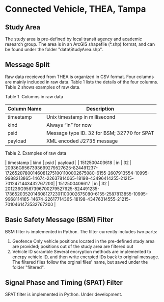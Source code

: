 # Connected Vehicle, THEA, Tampa
## Study Area
The study area is pre-defined by local transit agency and academic research group. The area is in an ArcGIS shapefile (*.shp) format, and can be found under the folder "data\StudyArea.shp".

## Message Split
Raw data receieved from THEA is organized in CSV format. Four columns are mainly included in raw data. Table 1 lists the details of the four columns. Table 2 shows examples of raw data.

Table 1. Columns in raw data

| Column Name | Description |
| ----------- | ----------- |
| timestamp | Unix timestamp in millisecond |
| kind | Always “in” for now |
| psid | Message type ID. 32 for BSM; 32770 for SPAT |
| payload | XML encoded J2735 message |

Table 2. Examples of raw data

| timestamp | kind | psid | payload |
| 1512500403618 | in | 32 | <MessageFrame><messageId>20</messageId><value><BasicSafetyMessage><coreData><msgCnt>93</msgCnt><id>6G956739</id><secMark>3699</secMark><lat>279527625</lat><long>-824491237</long><elev>-172</elev><accuracy><semiMajor>6</semiMajor><semiMinor>5</semiMinor><orientation>20780</orientation></accuracy><transmission><unavailable></unavailable></transmission><speed>0</speed><heading>14608</heading><angle>127</angle><accelSet><long>5</long><lat>10</lat><vert>0</vert><yaw>1</yaw></accelSet><brakes><wheelBrakes>10000</wheelBrakes><traction><unavailable></unavailable></traction><abs><unavailable></unavailable></abs><scs><unavailable></unavailable></scs><brakeBoost><unavailable></unavailable></brakeBoost><auxBrakes><unavailable></unavailable></auxBrakes></brakes><size><width>267</width><length>508</length></size></coreData><partII><SEQUENCE><partII-Id>0</partII-Id><partII-Value><VehicleSafetyExtensions><pathHistory><crumbData><PathHistoryPoint><latOffset>-6155</latOffset><lonOffset>-260</lonOffset><elevationOffset>79</elevationOffset><timeOffset>13554</timeOffset></PathHistoryPoint><PathHistoryPoint><latOffset>-10995</latOffset><lonOffset>-998</lonOffset><elevationOffset>82</elevationOffset><timeOffset>13865</timeOffset></PathHistoryPoint><PathHistoryPoint><latOffset>-14674</latOffset><lonOffset>-2263</lonOffset><elevationOffset>78</elevationOffset><timeOffset>14065</timeOffset></PathHistoryPoint><PathHistoryPoint><latOffset>-18198</latOffset><lonOffset>-4349</lonOffset><elevationOffset>64</elevationOffset><timeOffset>14255</timeOffset></PathHistoryPoint><PathHistoryPoint><latOffset>-21215</latOffset><lonOffset>-7012</lonOffset><elevationOffset>47</elevationOffset><timeOffset>14434</timeOffset></PathHistoryPoint></crumbData></pathHistory><pathPrediction><radiusOfCurve>32767</radiusOfCurve><confidence>200</confidence></pathPrediction></VehicleSafetyExtensions></partII-Value></SEQUENCE></partII></BasicSafetyMessage></value></MessageFrame>|
| 1512500406617 | in | 32 | <MessageFrame><messageId>20</messageId><value><BasicSafetyMessage><coreData><msgCnt>123</msgCnt><id>6G956739</id><secMark>6700</secMark><lat>279527625</lat><long>-824491235</long><elev>-173</elev><accuracy><semiMajor>6</semiMajor><semiMinor>5</semiMinor><orientation>20352</orientation></accuracy><transmission><unavailable></unavailable></transmission><speed>0</speed><heading>14608</heading><angle>127</angle><accelSet><long>2</long><lat>3</lat><vert>0</vert><yaw>1</yaw></accelSet><brakes><wheelBrakes>10000</wheelBrakes><traction><unavailable></unavailable></traction><abs><unavailable></unavailable></abs><scs><unavailable></unavailable></scs><brakeBoost><unavailable></unavailable></brakeBoost><auxBrakes><unavailable></unavailable></auxBrakes></brakes><size><width>267</width><length>508</length></size></coreData><partII><SEQUENCE><partII-Id>0</partII-Id><partII-Value><VehicleSafetyExtensions><pathHistory><crumbData><PathHistoryPoint><latOffset>-6155</latOffset><lonOffset>-258</lonOffset><elevationOffset>78</elevationOffset><timeOffset>13855</timeOffset></PathHistoryPoint><PathHistoryPoint><latOffset>-10995</latOffset><lonOffset>-996</lonOffset><elevationOffset>81</elevationOffset><timeOffset>14165</timeOffset></PathHistoryPoint><PathHistoryPoint><latOffset>-14674</latOffset><lonOffset>-2261</lonOffset><elevationOffset>77</elevationOffset><timeOffset>14365</timeOffset></PathHistoryPoint><PathHistoryPoint><latOffset>-18198</latOffset><lonOffset>-4347</lonOffset><elevationOffset>63</elevationOffset><timeOffset>14555</timeOffset></PathHistoryPoint><PathHistoryPoint><latOffset>-21215</latOffset><lonOffset>-7010</lonOffset><elevationOffset>46</elevationOffset><timeOffset>14735</timeOffset></PathHistoryPoint></crumbData></pathHistory><pathPrediction><radiusOfCurve>32767</radiusOfCurve><confidence>200</confidence></pathPrediction></VehicleSafetyExtensions></partII-Value></SEQUENCE></partII></BasicSafetyMessage></value></MessageFrame> |


## Basic Safety Message (BSM) Filter
BSM filter is implemented in Python. The filter currently includes two parts:
1. Geofence
Only vehicle positions located in the pre-defined study area are provided; positions out of the study area are filtered out
2. Vehicle ID scramble
Several encryption methods are implemented to encrpy vehicle ID, and then write encrpied IDs back to original message.
The filtered files follow the orginal files' name, but saved under the folder "filtered".

## Signal Phase and Timing (SPAT) Filter
SPAT filter is implemented in Python. Under development.



